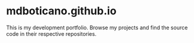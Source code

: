 # mdboticano.github.io

This is my development portfolio. Browse my projects and find the source code in their respective repositories. 